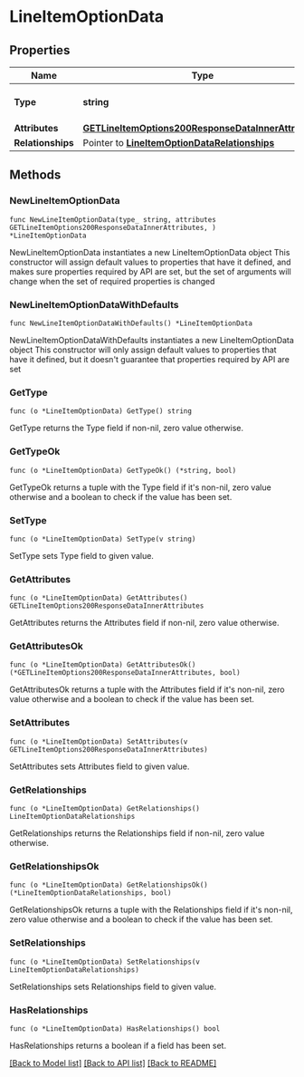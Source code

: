 # LineItemOptionData

## Properties

Name | Type | Description | Notes
------------ | ------------- | ------------- | -------------
**Type** | **string** | The resource&#39;s type | 
**Attributes** | [**GETLineItemOptions200ResponseDataInnerAttributes**](GETLineItemOptions200ResponseDataInnerAttributes.md) |  | 
**Relationships** | Pointer to [**LineItemOptionDataRelationships**](LineItemOptionDataRelationships.md) |  | [optional] 

## Methods

### NewLineItemOptionData

`func NewLineItemOptionData(type_ string, attributes GETLineItemOptions200ResponseDataInnerAttributes, ) *LineItemOptionData`

NewLineItemOptionData instantiates a new LineItemOptionData object
This constructor will assign default values to properties that have it defined,
and makes sure properties required by API are set, but the set of arguments
will change when the set of required properties is changed

### NewLineItemOptionDataWithDefaults

`func NewLineItemOptionDataWithDefaults() *LineItemOptionData`

NewLineItemOptionDataWithDefaults instantiates a new LineItemOptionData object
This constructor will only assign default values to properties that have it defined,
but it doesn't guarantee that properties required by API are set

### GetType

`func (o *LineItemOptionData) GetType() string`

GetType returns the Type field if non-nil, zero value otherwise.

### GetTypeOk

`func (o *LineItemOptionData) GetTypeOk() (*string, bool)`

GetTypeOk returns a tuple with the Type field if it's non-nil, zero value otherwise
and a boolean to check if the value has been set.

### SetType

`func (o *LineItemOptionData) SetType(v string)`

SetType sets Type field to given value.


### GetAttributes

`func (o *LineItemOptionData) GetAttributes() GETLineItemOptions200ResponseDataInnerAttributes`

GetAttributes returns the Attributes field if non-nil, zero value otherwise.

### GetAttributesOk

`func (o *LineItemOptionData) GetAttributesOk() (*GETLineItemOptions200ResponseDataInnerAttributes, bool)`

GetAttributesOk returns a tuple with the Attributes field if it's non-nil, zero value otherwise
and a boolean to check if the value has been set.

### SetAttributes

`func (o *LineItemOptionData) SetAttributes(v GETLineItemOptions200ResponseDataInnerAttributes)`

SetAttributes sets Attributes field to given value.


### GetRelationships

`func (o *LineItemOptionData) GetRelationships() LineItemOptionDataRelationships`

GetRelationships returns the Relationships field if non-nil, zero value otherwise.

### GetRelationshipsOk

`func (o *LineItemOptionData) GetRelationshipsOk() (*LineItemOptionDataRelationships, bool)`

GetRelationshipsOk returns a tuple with the Relationships field if it's non-nil, zero value otherwise
and a boolean to check if the value has been set.

### SetRelationships

`func (o *LineItemOptionData) SetRelationships(v LineItemOptionDataRelationships)`

SetRelationships sets Relationships field to given value.

### HasRelationships

`func (o *LineItemOptionData) HasRelationships() bool`

HasRelationships returns a boolean if a field has been set.


[[Back to Model list]](../README.md#documentation-for-models) [[Back to API list]](../README.md#documentation-for-api-endpoints) [[Back to README]](../README.md)


